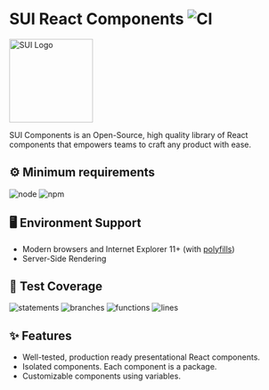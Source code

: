 # SUI React Components ![CI](https://github.com/SUI-Components/sui-components/workflows/CI/badge.svg)

<img src="https://avatars2.githubusercontent.com/u/13288987?s=200&v=4" alt="SUI Logo" width="150">

SUI Components is an Open-Source, high quality library of React components that empowers teams to craft any product with ease.

## ⚙️ Minimum requirements
![node](https://shields.io/badge/node-v16+-lightgray?logo=nodedotjs&logoWidth=20&style=for-the-badge)
![npm](https://shields.io/badge/npm-v7+-lightgrey?logo=npm&logoWidth=20&style=for-the-badge)

## 🖥 Environment Support

- Modern browsers and Internet Explorer 11+ (with [polyfills](https://github.com/SUI-Components/sui/tree/master/packages/sui-polyfills))
- Server-Side Rendering

## 🧪 Test Coverage

![statements](https://shields.io/badge/statements-71.98%25-orange)
![branches](https://shields.io/badge/branches-57.71%25-AA0000)
![functions](https://shields.io/badge/functions-59.31%25-AA0000)
![lines](https://shields.io/badge/lines-73.75%25-orange)

## ✨ Features

- Well-tested, production ready presentational React components.
- Isolated components. Each component is a package.
- Customizable components using variables.
